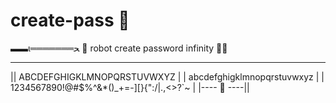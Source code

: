 # create-pass 👾
▬▬ι═══════ﺤ
🤖 robot create password infinity 🕵🏻
________________________________________________
||         ABCDEFGHIGKLMNOPQRSTUVWXYZ           |
|         abcdefghigklmnopqrstuvwxyz           |
|   1234567890!@#$%^&*()_+=-][}{":/|\.,<>?`~   |
|---- 🔑 ----||
